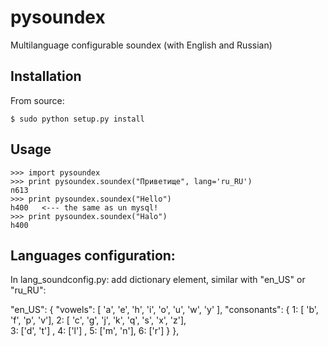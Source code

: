 pysoundex
=========

Multilanguage configurable soundex (with English and Russian)



## Installation


From source:

    $ sudo python setup.py install


## Usage

    >>> import pysoundex
    >>> print pysoundex.soundex("Приветище", lang='ru_RU')
    п613
    >>> print pysoundex.soundex("Hello")
    h400   <--- the same as un mysql!
    >>> print pysoundex.soundex("Halo")
    h400
    
## Languages configuration:

   In lang_soundconfig.py: add dictionary element, similar with "en_US" or "ru_RU":
   
   "en_US": {
  	"vowels": [ 'a', 'e', 'h', 'i', 'o', 'u', 'w', 'y' ],
		"consonants": {
			1: [ 'b', 'f', 'p', 'v'], 
			2: [ 'c', 'g', 'j', 'k', 'q', 's', 'x', 'z'],  
			3: ['d', 't'] ,
			4: ['l'] ,
			5: ['m', 'n'], 
			6: ['r'] 
		}
	  },
   